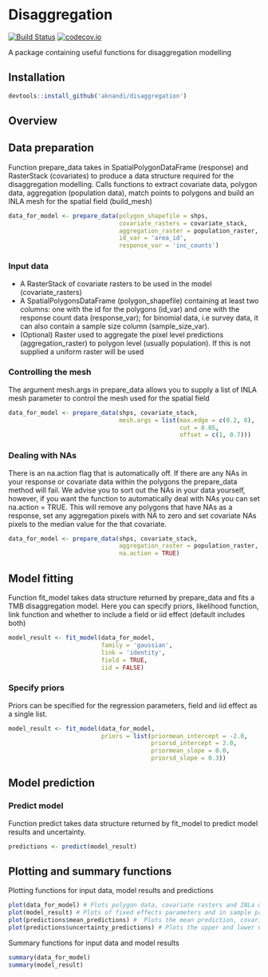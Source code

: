 Disaggregation
==============

[![Build Status](https://api.travis-ci.org/aknandi/disaggregation.svg?branch=master)](https://travis-ci.org/aknandi/disaggregation?branch=master)
[![codecov.io](https://codecov.io/github/aknandi/disaggregation/coverage.svg?branch=master)](https://codecov.io/github/aknandi/disaggregation?branch=master)

A package containing useful functions for disaggregation modelling

Installation
------------

```R
devtools::install_github('aknandi/disaggregation')
```

Overview
--------

## Data preparation

Function prepare_data takes in SpatialPolygonDataFrame (response) and RasterStack (covariates) to produce a data structure required for the disaggregation modelling. Calls functions to extract covariate data, polygon data, aggregation (population data), match points to polygons and build an INLA mesh for the spatial field (build_mesh)

```R
data_for_model <- prepare_data(polygon_shapefile = shps, 
                               covariate_rasters = covariate_stack, 
                               aggregation_raster = population_raster,
                               id_var = 'area_id',
                               response_var = 'inc_counts')
```

### Input data

* A RasterStack of covariate rasters to be used in the model (covariate_rasters)
* A SpatialPolygonsDataFrame (polygon_shapefile) containing at least two columns: one with the id for the polygons (id_var) and one with the response count data (response_var); for binomial data, i.e survey data, it can also contain a sample size column (sample_size_var).
* (Optional) Raster used to aggregate the pixel level predictions (aggregation_raster) to polygon level (usually population). If this is not supplied a uniform raster will be used

### Controlling the mesh

The argument mesh.args in prepare_data allows you to supply a list of INLA mesh parameter to control the mesh used for the spatial field

```R
data_for_model <- prepare_data(shps, covariate_stack, 
                               mesh.args = list(max.edge = c(0.2, 8), 
                                                cut = 0.05, 
                                                offset = c(1, 0.7)))

```

### Dealing with NAs

There is an na.action flag that is automatically off. If there are any NAs in your response or covariate data within the polygons the prepare_data method will fail. We advise you to sort out the NAs in your data yourself, however, if you want the function to automatically deal with NAs you can set na.action = TRUE. This will remove any polygons that have NAs as a response, set any aggregation pixels with NA to zero and set covariate NAs pixels to the median value for the that covariate.

```R
data_for_model <- prepare_data(shps, covariate_stack, 
                               aggregation_raster = population_raster,
                               na.action = TRUE)
```

## Model fitting

Function fit_model takes data structure returned by prepare_data and fits a TMB disaggregation model. Here you can specify priors, likelihood function, link function and whether to include a field or iid effect (default includes both)

```R
model_result <- fit_model(data_for_model, 
                          family = 'gaussian', 
                          link = 'identity',
                          field = TRUE,
                          iid = FALSE)
```

### Specify priors

Priors can be specified for the regression parameters, field and iid effect as a single list.

```R
model_result <- fit_model(data_for_model, 
                          priors = list(priormean_intercept = -2.0,
                                        priorsd_intercept = 2.0,
                                        priormean_slope = 0.0,
                                        priorsd_slope = 0.3))
```

## Model prediction

### Predict model

Function predict takes data structure returned by fit_model to predict model results and uncertainty.

```R
predictions <- predict(model_result)
```

## Plotting and summary functions

Plotting functions for input data, model results and predictions

```R
plot(data_for_model) # Plots polygon data, covariate rasters and INLa mesh
plot(model_result) # Plots of fixed effects parameters and in sample predictions
plot(predictions$mean_predictions) #  Plots the mean prediction, covariate contribution and the field and iid contribution (if they were used in the model)
plot(predictions$uncertainty_predictions) # Plots the upper and lower CI rasters
```

Summary functions for input data and model results

```R
summary(data_for_model)  
summary(model_result) 
```

